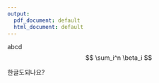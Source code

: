 ```yaml
---
output:
  pdf_document: default
  html_document: default
---
```

abcd
$$ \sum_i^n \beta_i $$

한글도되나요?